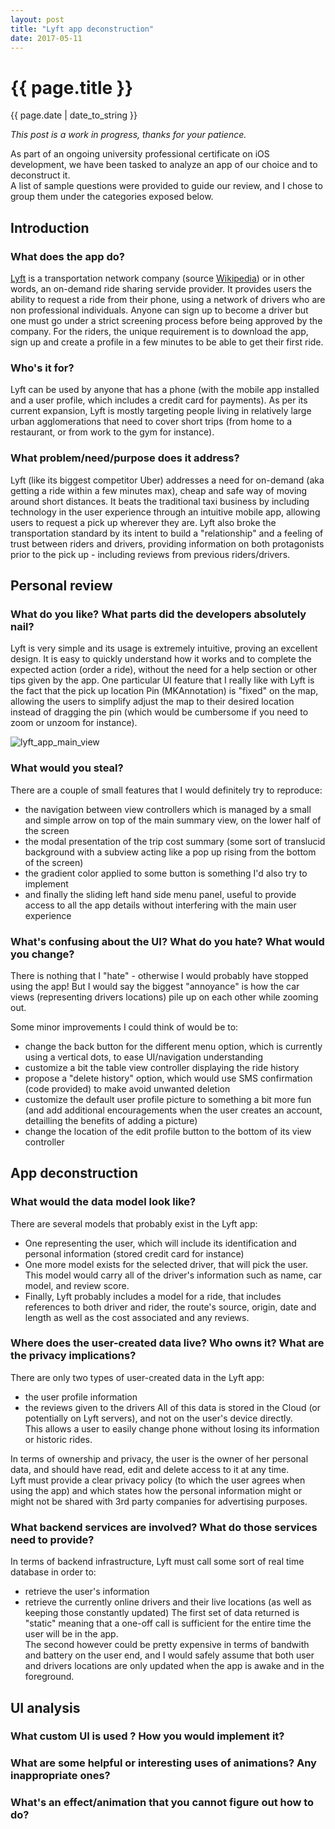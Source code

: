 ```yaml
---
layout: post
title: "Lyft app deconstruction"
date: 2017-05-11
---
```

<h1>{{ page.title }}</h1>
<p class="meta">{{ page.date | date_to_string }}</p>

_This post is a work in progress, thanks for your patience._

As part of an ongoing university professional certificate on iOS development, we have been tasked to analyze an app of our choice and to deconstruct it.  
A list of sample questions were provided to guide our review, and I chose to group them under the categories exposed below.

## Introduction
### What does the app do?
[Lyft][1] is a transportation network company (source [Wikipedia][2]) or in other words, an on-demand ride sharing servide provider.
It provides users the ability to request a ride from their phone, using a network of drivers who are non professional individuals.
Anyone can sign up to become a driver but one must go under a strict screening process before being approved by the company.
For the riders, the unique requirement is to download the app, sign up and create a profile in a few minutes to be able to get their first ride.

### Who's it for?
Lyft can be used by anyone that has a phone (with the mobile app installed and a user profile, which includes a credit card for payments).
As per its current expansion, Lyft is mostly targeting people living in relatively large urban agglomerations that need to cover short trips (from home to a restaurant, or from work to the gym for instance).

### What problem/need/purpose does it address?
Lyft (like its biggest competitor Uber) addresses a need for on-demand (aka getting a ride within a few minutes max), cheap and safe way of moving around short distances.
It beats the traditional taxi business by including technology in the user experience through an intuitive mobile app, allowing users to request a pick up wherever they are.
Lyft also broke the transportation standard by its intent to build a "relationship" and a feeling of trust between riders and drivers, providing information on both protagonists prior to the pick up - including reviews from previous riders/drivers.


## Personal review
### What do you like? What parts did the developers absolutely nail?
Lyft is very simple and its usage is extremely intuitive, proving an excellent design.
It is easy to quickly understand how it works and to complete the expected action (order a ride), without the need for a help section or other tips given by the app.
One particular UI feature that I really like with Lyft is the fact that the pick up location Pin (MKAnnotation) is "fixed" on the map, allowing the users to simplify adjust the map to their desired location instead of dragging the pin (which would be cumbersome if you need to zoom or unzoom for instance).

![lyft_app_main_view](https://cloud.githubusercontent.com/assets/8300361/25978189/a56c3196-3675-11e7-942b-00fec35d5e2b.png)

### What would you steal?
There are a couple of small features that I would definitely try to reproduce:
- the navigation between view controllers which is managed by a small and simple arrow on top of the main summary view, on the lower half of the screen
- the modal presentation of the trip cost summary (some sort of translucid background with a subview acting like a pop up rising from the bottom of the screen)
- the gradient color applied to some button is something I'd also try to implement
- and finally the sliding left hand side menu panel, useful to provide access to all the app details without interfering with the main user experience

### What's confusing about the UI? What do you hate? What would you change?
There is nothing that I "hate" - otherwise I would probably have stopped using the app!
But I would say the biggest "annoyance" is how the car views (representing drivers locations) pile up on each other while zooming out.

Some minor improvements I could think of would be to:
- change the back button for the different menu option, which is currently using a vertical dots, to ease UI/navigation understanding
- customize a bit the table view controller displaying the ride history
- propose a "delete history" option, which would use SMS confirmation (code provided) to make avoid unwanted deletion
- customize the default user profile picture to something a bit more fun (and add additional encouragements when the user creates an account, detailling the benefits of adding a picture)
- change the location of the edit profile button to the bottom of its view controller

## App deconstruction

### What would the data model look like?

There are several models that probably exist in the Lyft app:
- One representing the user, which will include its identification and personal information (stored credit card for instance)
- One more model exists for the selected driver, that will pick the user. This model would carry all of the driver's information such as name, car model, and review score.
- Finally, Lyft probably includes a model for a ride, that includes references to both driver and rider, the route's source, origin, date and length as well as the cost associated and any reviews.

### Where does the user-created data live? Who owns it? What are the privacy implications?

There are only two types of user-created data in the Lyft app:
- the user profile information
- the reviews given to the drivers
All of this data is stored in the Cloud (or potentially on Lyft servers), and not on the user's device directly.  
This allows a user to easily change phone without losing its information or historic rides.

In terms of ownership and privacy, the user is the owner of her personal data, and should have read, edit and delete access to it at any time.  
Lyft must provide a clear privacy policy (to which the user agrees when using the app) and which states how the personal information might or might not be shared with 3rd party companies for advertising purposes.

### What backend services are involved? What do those services need to provide?

In terms of backend infrastructure, Lyft must call some sort of real time database in order to:
- retrieve the user's information
- retrieve the currently online drivers and their live locations (as well as keeping those constantly updated)
The first set of data returned is "static" meaning that a one-off call is sufficient for the entire time the user will be in the app.  
The second however could be pretty expensive in terms of bandwith and battery on the user end, and I would safely assume that both user and drivers locations are only updated when the app is awake and in the foreground.

## UI analysis

### What custom UI is used ? How you would implement it?

### What are some helpful or interesting uses of animations? Any inappropriate ones?

### What's an effect/animation that you cannot figure out how to do?




[1]: https://www.lyft.com/
[2]: https://en.wikipedia.org/wiki/Lyft
